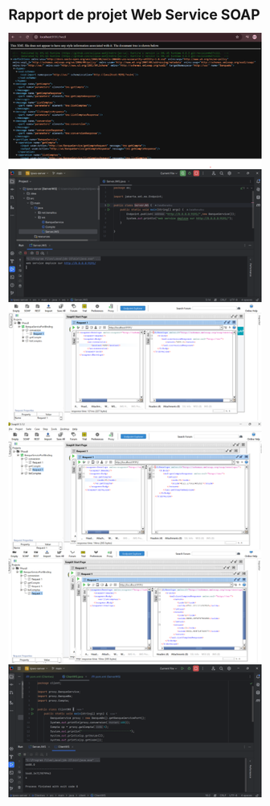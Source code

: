 <h1>Rapport de projet Web Service SOAP</h1>
<img src="Captures/cap1.png">
<img src="Captures/cap2.png">
<img src="Captures/cap3.png">
<img src="Captures/cap4.png">
<img src="Captures/cap5.png">
<img src="Captures/cap6.png">